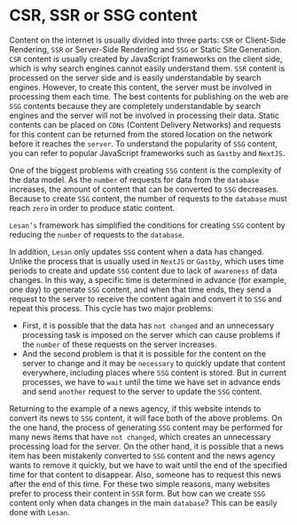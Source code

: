 # CSR, SSR or SSG content

Content on the internet is usually divided into three parts: `CSR` or Client-Side Rendering, `SSR` or Server-Side Rendering and `SSG` or Static Site Generation. `CSR` content is usually created by JavaScript frameworks on the client side, which is why search engines cannot easily understand them. `SSR` content is processed on the server side and is easily understandable by search engines. However, to create this content, the server must be involved in processing them each time. The best contents for publishing on the web are `SSG` contents because they are completely understandable by search engines and the server will not be involved in processing their data. Static contents can be placed on `CDNs` (Content Delivery Networks) and requests for this content can be returned from the stored location on the network before it reaches the `server`. To understand the popularity of `SSG` content, you can refer to popular JavaScript frameworks such as `Gastby` and `NextJS`.

One of the biggest problems with creating `SSG` content is the complexity of the data model. As the `number` of requests for data from the `database` increases, the amount of content that can be converted to `SSG` decreases. Because to create `SSG` content, the number of requests to the `database` must reach `zero` in order to produce static content.

`Lesan’s` framework has simplified the conditions for creating `SSG` content by reducing the `number` of requests to the `database`. 

In addition, `Lesan` only updates `SSG` content when a data has changed. Unlike the process that is usually used in `NextJS` or `Gastby`, which uses time periods to create and update `SSG` content due to lack of `awareness` of data changes. In this way, a specific time is determined in advance (for example, one day) to generate `SSG` content, and when that time ends, they send a request to the server to receive the content again and convert it to `SSG` and repeat this process. This cycle has two major problems: 
- First, it is possible that the data has `not changed` and an unnecessary processing task is imposed on the server which can cause problems if the `number` of these requests on the server increases. 
- And the second problem is that it is possible for the content on the server to change and it may be `necessary` to quickly update that content everywhere, including places where `SSG` content is stored. But in current processes, we have to `wait` until the time we have set in advance ends and send `another` request to the server to update the `SSG` content.

Returning to the example of a news agency, if this website intends to convert its news to `SSG` content, it will face both of the above problems. On the one hand, the process of generating `SSG` content may be performed for many news items that have `not changed`, which creates an unnecessary processing load for the server. On the other hand, it is possible that a news item has been mistakenly converted to `SSG` content and the news agency wants to remove it quickly, but we have to wait until the end of the specified time for that content to disappear. Also, someone has to request this news after the end of this time. For these two simple reasons, many websites prefer to process their content in `SSR` form. But how can we create `SSG` content only when data changes in the main `database`? This can be easily done with `Lesan`.
